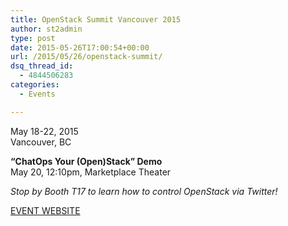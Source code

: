 ```yaml
---
title: OpenStack Summit Vancouver 2015
author: st2admin
type: post
date: 2015-05-26T17:00:54+00:00
url: /2015/05/26/openstack-summit/
dsq_thread_id:
  - 4844506283
categories:
  - Events

---
```

May 18-22, 2015  
Vancouver, BC

**&#8220;ChatOps Your (Open)Stack&#8221; Demo**  
May 20, 12:10pm, Marketplace Theater



_Stop by Booth T17 to learn how to control OpenStack via Twitter!_

<a href="https://www.openstack.org/summit/vancouver-2015/" target="_blank">EVENT WEBSITE</a>